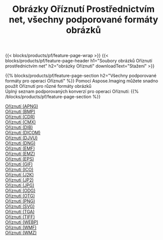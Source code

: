 ﻿---
title: Obrázky Oříznutí Prostřednictvím net, všechny podporované formáty obrázků 
weight: 3920
url: /cs/net/crop 
lang: cs
langdirlevel: 2
locales: zh-hans,ja,it,ru,de,es,fr,nl,id,lt,pl,pt,vi,tr,ko,zh-hant,ar,hi,th,sv,cs,uk,he
description: Pomocí Aspose.Imaging můžete snadno Oříznutí obrázky přes net
---

{{< blocks/products/pf/feature-page-wrap >}}
{{< blocks/products/pf/feature-page-header h1="Soubory obrázků Oříznutí prostřednictvím net" h2="obrázky Oříznutí" downloadText="Stažení" >}}


{{% blocks/products/pf/feature-page-section  h2="Všechny podporované formáty pro operaci Oříznutí" %}}
Pomocí Aspose.Imaging můžete snadno použít Oříznutí pro různé formáty obrázků
<br/>
Úplný seznam podporovaných konverzí pro operaci Oříznutí:
{{% /blocks/products/pf/feature-page-section %}}
<div class="container-fluid productfamilypage bg-gray">
    <div class="convertypes bg-gray agp-content section">
        <div class="container">
		<div class="row other-converters">
		    <div class='col-md-2 other-converter remove-lp remove-rp'><a href="/imaging/cs/net/crop/apng" >Oříznutí (APNG)</a></div><div class='col-md-2 other-converter remove-lp remove-rp'><a href="/imaging/cs/net/crop/bmp" >Oříznutí (BMP)</a></div><div class='col-md-2 other-converter remove-lp remove-rp'><a href="/imaging/cs/net/crop/cdr" >Oříznutí (CDR)</a></div><div class='col-md-2 other-converter remove-lp remove-rp'><a href="/imaging/cs/net/crop/cmx" >Oříznutí (CMX)</a></div><div class='col-md-2 other-converter remove-lp remove-rp'><a href="/imaging/cs/net/crop/dib" >Oříznutí (DIB)</a></div><div class='col-md-2 other-converter remove-lp remove-rp'><a href="/imaging/cs/net/crop/dicom" >Oříznutí (DICOM)</a></div><div class='col-md-2 other-converter remove-lp remove-rp'><a href="/imaging/cs/net/crop/djvu" >Oříznutí (DJVU)</a></div><div class='col-md-2 other-converter remove-lp remove-rp'><a href="/imaging/cs/net/crop/dng" >Oříznutí (DNG)</a></div><div class='col-md-2 other-converter remove-lp remove-rp'><a href="/imaging/cs/net/crop/emf" >Oříznutí (EMF)</a></div><div class='col-md-2 other-converter remove-lp remove-rp'><a href="/imaging/cs/net/crop/emz" >Oříznutí (EMZ)</a></div><div class='col-md-2 other-converter remove-lp remove-rp'><a href="/imaging/cs/net/crop/eps" >Oříznutí (EPS)</a></div><div class='col-md-2 other-converter remove-lp remove-rp'><a href="/imaging/cs/net/crop/gif" >Oříznutí (GIF)</a></div><div class='col-md-2 other-converter remove-lp remove-rp'><a href="/imaging/cs/net/crop/ico" >Oříznutí (ICO)</a></div><div class='col-md-2 other-converter remove-lp remove-rp'><a href="/imaging/cs/net/crop/j2k" >Oříznutí (J2K)</a></div><div class='col-md-2 other-converter remove-lp remove-rp'><a href="/imaging/cs/net/crop/jp2" >Oříznutí (JP2)</a></div><div class='col-md-2 other-converter remove-lp remove-rp'><a href="/imaging/cs/net/crop/jpg" >Oříznutí (JPG)</a></div><div class='col-md-2 other-converter remove-lp remove-rp'><a href="/imaging/cs/net/crop/odg" >Oříznutí (ODG)</a></div><div class='col-md-2 other-converter remove-lp remove-rp'><a href="/imaging/cs/net/crop/otg" >Oříznutí (OTG)</a></div><div class='col-md-2 other-converter remove-lp remove-rp'><a href="/imaging/cs/net/crop/png" >Oříznutí (PNG)</a></div><div class='col-md-2 other-converter remove-lp remove-rp'><a href="/imaging/cs/net/crop/svg" >Oříznutí (SVG)</a></div><div class='col-md-2 other-converter remove-lp remove-rp'><a href="/imaging/cs/net/crop/tga" >Oříznutí (TGA)</a></div><div class='col-md-2 other-converter remove-lp remove-rp'><a href="/imaging/cs/net/crop/tiff" >Oříznutí (TIFF)</a></div><div class='col-md-2 other-converter remove-lp remove-rp'><a href="/imaging/cs/net/crop/webp" >Oříznutí (WEBP)</a></div><div class='col-md-2 other-converter remove-lp remove-rp'><a href="/imaging/cs/net/crop/wmf" >Oříznutí (WMF)</a></div><div class='col-md-2 other-converter remove-lp remove-rp'><a href="/imaging/cs/net/crop/wmz" >Oříznutí (WMZ)</a></div>
                </div>
        </div>
    </div>
</div>
<br/>
